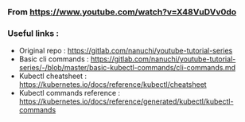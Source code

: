 ### From https://www.youtube.com/watch?v=X48VuDVv0do

### Useful links :
- Original repo : https://gitlab.com/nanuchi/youtube-tutorial-series
- Basic cli commands : https://gitlab.com/nanuchi/youtube-tutorial-series/-/blob/master/basic-kubectl-commands/cli-commands.md
- Kubectl cheatsheet : https://kubernetes.io/docs/reference/kubectl/cheatsheet
- Kubectl commands reference : https://kubernetes.io/docs/reference/generated/kubectl/kubectl-commands
